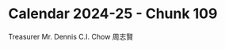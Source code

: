 # Calendar 2024-25 - Chunk 109

<!-- Chunk tokens: 11, Enriched tokens: 12 -->

Treasurer
Mr. Dennis C.I. Chow 周志賢
